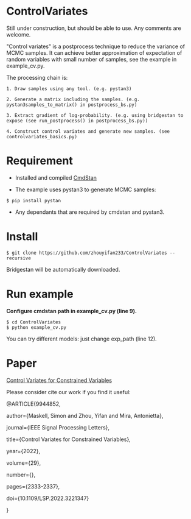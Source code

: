 # ControlVariates
Still under construction, but should be able to use. Any comments are welcome.


"Control variates" is a postprocess technique to reduce the variance of MCMC samples. It can achieve better approximation of expectation of random variables with small number of samples, see the example in example_cv.py.

The processing chain is:

```
1. Draw samples using any tool. (e.g. pystan3)

2. Generate a matrix including the samples. (e.g. pystan3samples_to_matrix() in postprocess_bs.py)

3. Extract gradient of log-probability. (e.g. using bridgestan to expose (see run_postprocess() in postprocess_bs.py))

4. Construct control variates and generate new samples. (see controlvariates_basics.py)
```

# Requirement

- Installed and compiled [CmdStan](https://github.com/stan-dev/cmdstan)

- The example uses pystan3 to generate MCMC samples:

```shell
$ pip install pystan
```

- Any dependants that are required by cmdstan and pystan3.

# Install

```shell
$ git clone https://github.com/zhouyifan233/ControlVariates --recursive
```

Bridgestan will be automatically downloaded.

# Run example

**Configure cmdstan path in example_cv.py (line 9).**

```shell
$ cd ControlVariates
$ python example_cv.py
```

You can try different models: just change exp_path (line 12).

# Paper
[Control Variates for Constrained Variables](https://ieeexplore.ieee.org/document/9944852)


Please consider cite our work if you find it useful:

@ARTICLE{9944852,

  author={Maskell, Simon and Zhou, Yifan and Mira, Antonietta},

  journal={IEEE Signal Processing Letters}, 

  title={Control Variates for Constrained Variables}, 

  year={2022},

  volume={29},

  number={},

  pages={2333-2337},

  doi={10.1109/LSP.2022.3221347}
  
  }



